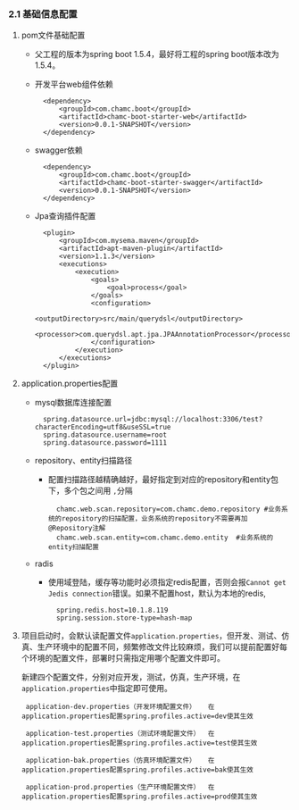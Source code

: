 ### 2.1 基础信息配置

1. pom文件基础配置

	* 父工程的版本为spring boot 1.5.4，最好将工程的spring boot版本改为1.5.4。

	* 开发平台web组件依赖
	
			<dependency>
				<groupId>com.chamc.boot</groupId>
				<artifactId>chamc-boot-starter-web</artifactId>
				<version>0.0.1-SNAPSHOT</version>
			</dependency>

	* swagger依赖

	        <dependency>
				<groupId>com.chamc.boot</groupId>
				<artifactId>chamc-boot-starter-swagger</artifactId>
				<version>0.0.1-SNAPSHOT</version>
			</dependency>

	* Jpa查询插件配置

			<plugin>
				<groupId>com.mysema.maven</groupId>
				<artifactId>apt-maven-plugin</artifactId>
				<version>1.1.3</version>
				<executions>
					<execution>
						<goals>
							<goal>process</goal>
						</goals>
						<configuration>
							<outputDirectory>src/main/querydsl</outputDirectory>
							<processor>com.querydsl.apt.jpa.JPAAnnotationProcessor</processor>
						</configuration>
					</execution>
				</executions>
			</plugin>

2. application.properties配置

	* mysql数据库连接配置

			spring.datasource.url=jdbc:mysql://localhost:3306/test?characterEncoding=utf8&useSSL=true
	   		spring.datasource.username=root
	    	spring.datasource.password=1111

	* repository、entity扫描路径
  		- 配置扫描路径越精确越好，最好指定到对应的repository和entity包下，多个包之间用 `,`分隔
  
				chamc.web.scan.repository=com.chamc.demo.repository #业务系统的repository的扫描配置，业务系统的repository不需要再加@Repository注解
				chamc.web.scan.entity=com.chamc.demo.entity  #业务系统的entity扫描配置

	* radis
	
	    - 使用域登陆，缓存等功能时必须指定redis配置，否则会报`Cannot get Jedis connection`错误。如果不配置host，默认为本地的redis,
	
		    	spring.redis.host=10.1.8.119
		    	spring.session.store-type=hash-map


3. 项目启动时，会默认读配置文件`application.properties`，但开发、测试、仿真、生产环境中的配置不同，频繁修改文件比较麻烦，我们可以提前配置好每个环境的配置文件，部署时只需指定用哪个配置文件即可。

    新建四个配置文件，分别对应开发，测试，仿真，生产环境，在`application.properties`中指定即可使用。

    	application-dev.properties（开发环境配置文件）   在application.properties配置spring.profiles.active=dev使其生效

    	application-test.properties（测试环境配置文件）  在application.properties配置spring.profiles.active=test使其生效

    	application-bak.properties（仿真环境配置文件）   在application.properties配置spring.profiles.active=bak使其生效

    	application-prod.properties（生产环境配置文件）  在application.properties配置spring.profiles.active=prod使其生效


